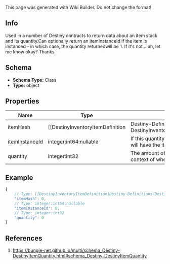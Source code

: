 <span class="wiki-builder">This page was generated with Wiki Builder. Do not change the format!</span>

## Info
Used in a number of Destiny contracts to return data about an item stack and its quantity.Can optionally return an itemInstanceId if the item is instanced - in which case, the quantity returnedwill be 1.  If it's not... uh, let me know okay?  Thanks.

## Schema
* **Schema Type:** Class
* **Type:** object

## Properties
Name | Type | Description
---- | ---- | -----------
itemHash | [[DestinyInventoryItemDefinition|Destiny-Definitions-DestinyInventoryItemDefinition]]:ManifestDefinition:integer:uint32 | The hash identifier for the item in question.  Use it to look up the item's DestinyInventoryItemDefinition.
itemInstanceId | integer:int64:nullable | If this quantity is referring to a specific instance of an item, this will have the item's instance ID.Normally, this will be null.
quantity | integer:int32 | The amount of the item needed/available depending on the context of where DestinyItemQuantity is being used.

## Example
```javascript
{
    // Type: [[DestinyInventoryItemDefinition|Destiny-Definitions-DestinyInventoryItemDefinition]]:ManifestDefinition:integer:uint32
    "itemHash": 0,
    // Type: integer:int64:nullable
    "itemInstanceId": 0,
    // Type: integer:int32
    "quantity": 0
}

```

## References
1. https://bungie-net.github.io/multi/schema_Destiny-DestinyItemQuantity.html#schema_Destiny-DestinyItemQuantity

